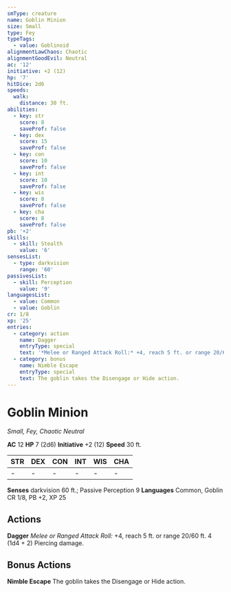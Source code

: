 ```yaml
---
smType: creature
name: Goblin Minion
size: Small
type: Fey
typeTags:
  - value: Goblinoid
alignmentLawChaos: Chaotic
alignmentGoodEvil: Neutral
ac: '12'
initiative: +2 (12)
hp: '7'
hitDice: 2d6
speeds:
  walk:
    distance: 30 ft.
abilities:
  - key: str
    score: 8
    saveProf: false
  - key: dex
    score: 15
    saveProf: false
  - key: con
    score: 10
    saveProf: false
  - key: int
    score: 10
    saveProf: false
  - key: wis
    score: 8
    saveProf: false
  - key: cha
    score: 8
    saveProf: false
pb: '+2'
skills:
  - skill: Stealth
    value: '6'
sensesList:
  - type: darkvision
    range: '60'
passivesList:
  - skill: Perception
    value: '9'
languagesList:
  - value: Common
  - value: Goblin
cr: 1/8
xp: '25'
entries:
  - category: action
    name: Dagger
    entryType: special
    text: '*Melee or Ranged Attack Roll:* +4, reach 5 ft. or range 20/60 ft. 4 (1d4 + 2) Piercing damage.'
  - category: bonus
    name: Nimble Escape
    entryType: special
    text: The goblin takes the Disengage or Hide action.
---
```


# Goblin Minion
*Small, Fey, Chaotic Neutral*

**AC** 12
**HP** 7 (2d6)
**Initiative** +2 (12)
**Speed** 30 ft.

| STR | DEX | CON | INT | WIS | CHA |
| --- | --- | --- | --- | --- | --- |
| - | - | - | - | - | - |

**Senses** darkvision 60 ft.; Passive Perception 9
**Languages** Common, Goblin
CR 1/8, PB +2, XP 25

## Actions

**Dagger**
*Melee or Ranged Attack Roll:* +4, reach 5 ft. or range 20/60 ft. 4 (1d4 + 2) Piercing damage.

## Bonus Actions

**Nimble Escape**
The goblin takes the Disengage or Hide action.
